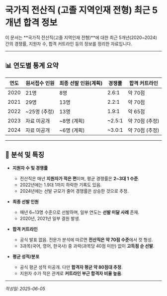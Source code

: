 # 국가직 전산직 (고졸 지역인재 전형) 최근 5개년 합격 정보

이 문서는 **국가직 전산직(고졸 지역인재 전형)**에 대한 최근 5개년(2020~2024) 간의 경쟁률, 지원자 수, 합격 커트라인 등의 정보를 정리한 자료입니다.

---

## 📊 연도별 통계 요약

| 연도 | 원서접수 인원 | 최종 선발 인원(계획) | 경쟁률 | 합격 커트라인 |
|------|----------------|----------------------|--------|----------------|
| 2020 | 21명           | 8명                 | 2.6:1  | 약 70점        |
| 2021 | 29명           | 13명                | 2.2:1  | 약 70점        |
| 2022 | ~25명 (추정)   | 13명                | 1.9:1  | 약 65점        |
| 2023 | 자료 미공개     | ~8명 (계획)         | ~2.5:1 | 약 70점 (추정) |
| 2024 | 자료 미공개     | ~6명 (계획)         | ~3.0:1 | 약 70점 (추정) |

---

## 📌 분석 및 특징

- **지원자 수 및 경쟁률**
  - 전산직은 매년 **지원자가 적은 편**이며, 평균 경쟁률은 **2~3대 1 수준**.
  - 2022년에는 1.9대 1까지 하락한 기록도 있음.
  - 2024년에는 선발 규모가 줄어 경쟁률은 상승한 것으로 추정.

- **최종 선발 인원**
  - 매년 6~13명 수준으로 선발하며, 일부 연도는 **선발 미달 사례** 존재.
  - 2020년, 2021년 일부 결원 발생.

- **합격 커트라인**
  - 공식 발표 없음. 전문가 분석에 따르면 **전산직은 약 70점 수준**에서 컷 형성.
  - 3과목(국어, 영어, 한국사) 중 과락(과목당 40점 미만) 없이 **고득점 순 선발**.

- **평균 성적/분포**
  - 공식 평균 성적 미공개. 다만 **합격자 평균 약 80점대 추정**.
  - 지원자 수가 적은 관계로 **커트라인 부근 합격자 비율 높음**.

---




*작성일: 2025-06-05*
